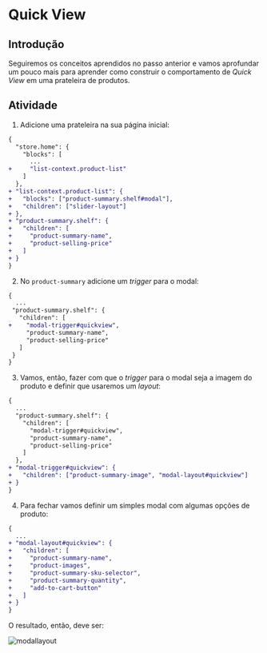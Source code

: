 # Quick View

## Introdução 

Seguiremos os conceitos aprendidos no passo anterior e vamos aprofundar um pouco mais para aprender como construir o comportamento de _Quick View_ em uma prateleira de produtos.

## Atividade

1. Adicione uma prateleira na sua página inicial:

```diff
{
  "store.home": {
    "blocks": [
      ...
+     "list-context.product-list"
    ]
  },
+ "list-context.product-list": {
+   "blocks": ["product-summary.shelf#modal"],
+   "children": ["slider-layout"]
+ },
+ "product-summary.shelf": {
+   "children": [
+     "product-summary-name",
+     "product-selling-price"
+   ]
+ }
}
```

2. No `product-summary` adicione um _trigger_ para o modal: 

```diff
{
  ...
 "product-summary.shelf": {
   "children": [
+    "modal-trigger#quickview",
     "product-summary-name",
     "product-selling-price"
   ]
 }
}
```

3. Vamos, então, fazer com que o _trigger_ para o modal seja a imagem do produto e definir que usaremos um _layout_:

```diff
{
  ...
  "product-summary.shelf": {
    "children": [
      "modal-trigger#quickview",
      "product-summary-name",
      "product-selling-price"
    ]
  },
+ "modal-trigger#quickview": {
+   "children": ["product-summary-image", "modal-layout#quickview"]
+ }
}
```

4. Para fechar vamos definir um simples modal com algumas opções de produto:

```diff
{
  ...
+ "modal-layout#quickview": {
+   "children": [
+     "product-summary-name",
+     "product-images",
+     "product-summary-sku-selector",
+     "product-summary-quantity",
+     "add-to-cart-button"
+   ]
+ }
}
```

O resultado, então, deve ser:

![modallayout](https://user-images.githubusercontent.com/18701182/90278764-585c3d00-de3e-11ea-8fa9-491a1cfd6001.gif)
  
